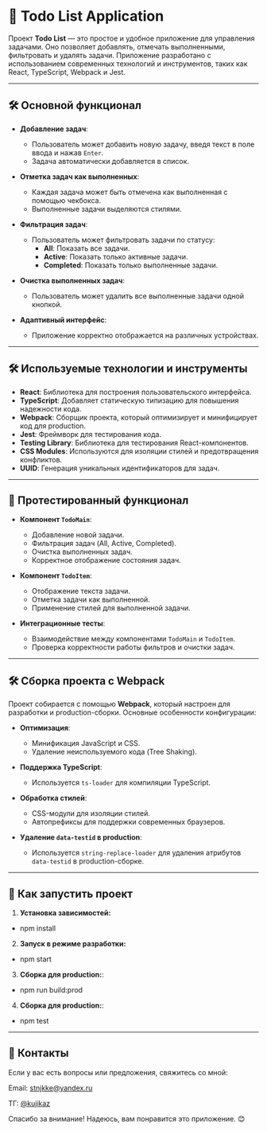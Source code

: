 # 🚀 Todo List Application

Проект **Todo List** — это простое и удобное приложение для управления задачами. Оно позволяет добавлять, отмечать выполненными, фильтровать и удалять задачи. Приложение разработано с использованием современных технологий и инструментов, таких как React, TypeScript, Webpack и Jest.

---

## 🛠️ Основной функционал

- **Добавление задач**:

  - Пользователь может добавить новую задачу, введя текст в поле ввода и нажав `Enter`.
  - Задача автоматически добавляется в список.

- **Отметка задач как выполненных**:

  - Каждая задача может быть отмечена как выполненная с помощью чекбокса.
  - Выполненные задачи выделяются стилями.

- **Фильтрация задач**:

  - Пользователь может фильтровать задачи по статусу:
    - **All**: Показать все задачи.
    - **Active**: Показать только активные задачи.
    - **Completed**: Показать только выполненные задачи.

- **Очистка выполненных задач**:

  - Пользователь может удалить все выполненные задачи одной кнопкой.

- **Адаптивный интерфейс**:
  - Приложение корректно отображается на различных устройствах.

---

## 🛠️ Используемые технологии и инструменты

- **React**: Библиотека для построения пользовательского интерфейса.
- **TypeScript**: Добавляет статическую типизацию для повышения надежности кода.
- **Webpack**: Сборщик проекта, который оптимизирует и минифицирует код для production.
- **Jest**: Фреймворк для тестирования кода.
- **Testing Library**: Библиотека для тестирования React-компонентов.
- **CSS Modules**: Используются для изоляции стилей и предотвращения конфликтов.
- **UUID**: Генерация уникальных идентификаторов для задач.

---

## 🧪 Протестированный функционал

- **Компонент `TodoMain`**:

  - Добавление новой задачи.
  - Фильтрация задач (All, Active, Completed).
  - Очистка выполненных задач.
  - Корректное отображение состояния задач.

- **Компонент `TodoItem`**:

  - Отображение текста задачи.
  - Отметка задачи как выполненной.
  - Применение стилей для выполненной задачи.

- **Интеграционные тесты**:
  - Взаимодействие между компонентами `TodoMain` и `TodoItem`.
  - Проверка корректности работы фильтров и очистки задач.

---

## 🛠️ Сборка проекта с Webpack

Проект собирается с помощью **Webpack**, который настроен для разработки и production-сборки. Основные особенности конфигурации:

- **Оптимизация**:

  - Минификация JavaScript и CSS.
  - Удаление неиспользуемого кода (Tree Shaking).

- **Поддержка TypeScript**:

  - Используется `ts-loader` для компиляции TypeScript.

- **Обработка стилей**:

  - CSS-модули для изоляции стилей.
  - Автопрефиксы для поддержки современных браузеров.

- **Удаление `data-testid` в production**:
  - Используется `string-replace-loader` для удаления атрибутов `data-testid` в production-сборке.

---

## 🚀 Как запустить проект

1. **Установка зависимостей:**

- npm install

2. **Запуск в режиме разработки:**

- npm start

3. **Сборка для production:**:

- npm run build:prod

4. **Сборка для production:**:

- npm test

---

## 📧 Контакты

Если у вас есть вопросы или предложения, свяжитесь со мной:

Email: stnjkke@yandex.ru

ТГ: [@kujikaz](https://t.me/kujikaz)

Спасибо за внимание! Надеюсь, вам понравится это приложение. 😊
